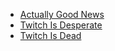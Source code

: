 - [Actually Good News](https://youtu.be/Lr0fojaP6M4)
- [Twitch Is Desperate](https://youtu.be/FrfYQITDMxk)
- [Twitch Is Dead](https://youtu.be/-5zGuFPxW88)
